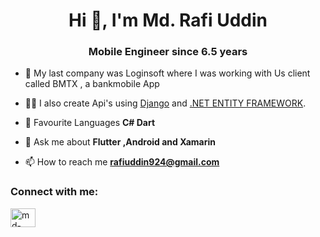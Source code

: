 <h1 align="center">Hi 👋, I'm Md. Rafi Uddin</h1>
<h3 align="center">Mobile Engineer since 6.5 years </h3>

- 🔭 My last company was Loginsoft where I was working with Us client called BMTX , a bankmobile App

- 👨‍💻 I also create Api's using [Django](https://www.djangoproject.com/) and [.NET ENTITY FRAMEWORK](https://www.c-sharpcorner.com/article/entity-framework-introduction-using-c-sharp-part-one/).

- 📝 Favourite Languages **C# Dart**

- 💬 Ask me about **Flutter ,Android and Xamarin**

- 📫 How to reach me **rafiuddin924@gmail.com**


<h3 align="left">Connect with me:</h3>
<p align="left">
<a href="https://www.linkedin.com/in/mdrafiuddin924/" target="blank"><img align="center" src="https://raw.githubusercontent.com/rahuldkjain/github-profile-readme-generator/master/src/images/icons/Social/linked-in-alt.svg" alt="md-sadab-wasim-914a45109" height="30" width="40" /></a>
</p>



